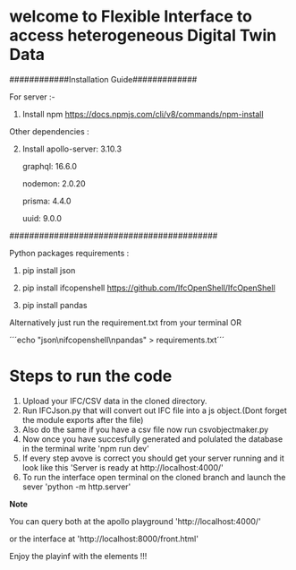 # welcome to Flexible Interface to access heterogeneous Digital Twin Data

############Installation Guide#############

For server :-

1. Install npm 
https://docs.npmjs.com/cli/v8/commands/npm-install

Other dependencies :

2. Install 
    apollo-server: 3.10.3
    
    graphql: 16.6.0
    
    nodemon: 2.0.20
    
    prisma: 4.4.0
    
    uuid: 9.0.0
    
 ##########################################
 
 Python packages requirements : 
 
 1. pip install json
 2. pip install ifcopenshell
 https://github.com/IfcOpenShell/IfcOpenShell
 
 3. pip install pandas

 Alternatively just run the requirement.txt from your terminal 
OR

´´´echo "json\nifcopenshell\npandas" > requirements.txt´´´

# Steps to run the code 

1. Upload your IFC/CSV data in the cloned directory.
2. Run IFCJson.py that will convert out IFC file into a js object.(Dont forget the module exports after the file)
3. Also do the same if you have a csv file now run csvobjectmaker.py
4. Now once you have succesfully generated and polulated the database in the terminal write  'npm run dev'
5. If every step avove is correct you should get your server running and it  look like this 'Server is ready at http://localhost:4000/'
6. To run the interface open terminal on the cloned branch and 
launch the sever 'python -m http.server'

**Note**

You can query both at the apollo playground 'http://localhost:4000/'  

or  the interface  at 
'http://localhost:8000/front.html'

Enjoy the playinf with the elements !!!
